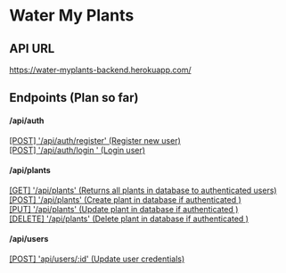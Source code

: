 # Water My Plants

## API URL 

https://water-myplants-backend.herokuapp.com/

## Endpoints (Plan so far)

#### /api/auth
[[POST] '/api/auth/register' (Register new user) ](#one)</br>
[[POST] '/api/auth/login ' (Login user) ](#two)</br>

#### /api/plants
[[GET] '/api/plants' (Returns all plants in database to authenticated users) ](#three)</br>
[[POST] '/api/plants' (Create plant in database if authenticated ) ](#four)</br>
[[PUT] '/api/plants' (Update plant in database if authenticated ) ](#five)</br>
[[DELETE] '/api/plants' (Delete plant in database if authenticated ) ](#six)</br>

#### /api/users
[[POST] 'api/users/:id' (Update user credentials) ](#seven)</br>

